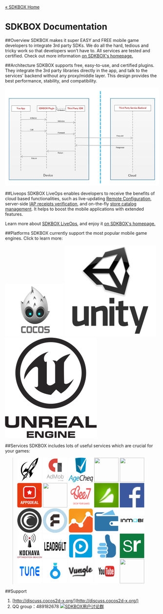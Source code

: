 [&#171; SDKBOX Home](http://sdkbox.com)

<h1>SDKBOX Documentation</h1>

##Overview
SDKBOX makes it super EASY and FREE mobile game developers to integrate 3rd party SDKs. We do all the hard, tedious and tricky work so that developers won’t have to. All services are tested and certified. Check out more information [on SDKBOX's homepage.](http://sdkbox.com)

##Architecture
SDKBOX supports free, easy-to-use, and certified plugins. They integrate the 3rd party libraries directly in the app, and talk to the services' backend without any proxy/middle layer. This design provides the best performance, stability, and compatibility.

![chart](./imgs/sdkbox_sequence.jpg)

##Liveops
SDKBOX LiveOps enables developers to receive the benefits of cloud based functionalities, such as live-updating [Remote Configuration](./liveops/remote-config), server-side [IAP receipts verification](./liveops/receipt-verification), and on-the-fly [store catalog management](./liveops/catalog-management). It helps to boost the mobile applications with extended features.

Learn more about [SDKBOX LiveOps](./liveops), and enjoy it [on SDKBOX's homepage.](http://sdkbox.com)

##Platforms
SDKBOX currently support the most popular mobile game engines. Click to learn more:

<div class="platforms">
<a href="./cocos"><img src="./imgs/cocos.png"></a>
<a href="./unity/iap"><img src="./imgs/unity.png"></a>
<a href="./unreal/iap"><img src="./imgs/unreal.png"></a>
</div>


##Services
SDKBOX includes lots of useful services which are crucial for your games:

<style type="text/css">
blockquote a img {
    width: 80px;
    height: 80px;
}

</style>

> <a href="http://www.sdkbox.com/plugins/adcolony"><img src="./imgs/adcolony.jpg" /></a>
> <a href="http://www.sdkbox.com/plugins/admob"><img src="./imgs/admob.jpg" /></a>
> <a href="http://www.sdkbox.com/plugins/agecheq"><img src="./imgs/agecheq.png" /></a>
> <a href="http://www.sdkbox.com/plugins/amazon"><img src="http://www.sdkbox.com/assets/img/amazon.jpg" /></a>
> <a href="http://www.sdkbox.com/plugins/appnext"><img src="http://www.sdkbox.com/assets/img/appnext.png" /></a>
> <a href="http://www.sdkbox.com/plugins/appodeal"><img src="./imgs/appodeal.png" /></a>
> <a href="http://www.sdkbox.com/plugins/apteligent"><img src="http://www.sdkbox.com/assets/img/apteligent.png" /></a>
> <a href="http://www.sdkbox.com/plugins/bee7"><img src="./imgs/bee7.jpg" /></a>
> <a href="http://www.sdkbox.com/plugins/chartboost"><img src="./imgs/chartboost.jpg" /></a>
> <a href="http://www.sdkbox.com/plugins/facebook"><img src="./imgs/facebook.jpg" /></a>
> <a href="http://www.sdkbox.com/plugins/flurryanalytics"><img src="./imgs/flurry.png" /></a>
> <a href="http://www.sdkbox.com/plugins/fyber"><img src="./imgs/fyber.jpg" /></a>
> <a href="http://www.sdkbox.com/plugins/googleanalytics"><img src="./imgs/ga.jpg" /></a>
> <a href="http://www.sdkbox.com/plugins/iap"><img src="./imgs/iap.png" /></a>
> <a href="http://www.sdkbox.com/plugins/inmobi"><img src="./imgs/inmobi.jpg" /></a>
> <a href="http://www.sdkbox.com/plugins/kochava"><img src="./imgs/kochava.jpg" /></a>
> <a href="http://www.sdkbox.com/plugins/leadbolt"><img src="./imgs/leadbolt.jpg" /></a>
> <a href="http://www.sdkbox.com/plugins/playphone"><img src="./imgs/playphone.jpg" /></a>
> <a href="http://www.sdkbox.com/plugins/ratings_reviews"><img src="./imgs/review.jpg" /></a>
> <a href="http://www.sdkbox.com/plugins/scientificrevenue"><img src="./imgs/sr.png" /></a>
> <a href="http://www.sdkbox.com/plugins/tune"><img src="./imgs/tune.jpg" /></a>
> <a href="http://www.sdkbox.com/plugins/valuepotion"><img src="./imgs/valuepotion.jpg" /></a>
> <a href="http://www.sdkbox.com/plugins/vungle"><img src="./imgs/vungle.jpg" /></a>
> <a href="http://www.sdkbox.com/plugins/youtube"><img src="./imgs/youtube.png" /></a>
> <a href="http://www.sdkbox.com/plugins/tapcore"><img src="http://www.sdkbox.com/assets/img/tapcore.jpg" /></a>

##Support
1. [http://discuss.cocos2d-x.org/](http://discuss.cocos2d-x.org/)
2. QQ group：489182678 <a target="_blank" href="//shang.qq.com/wpa/qunwpa?idkey=9c8f426d3d6abef28609a09687e1e5054e2bbc39f6ba095d7a53a4d494d13bee"><img border="0" src="//pub.idqqimg.com/wpa/images/group.png" alt="SDKBOX用户讨论群" title="SDKBOX用户讨论群"></a>



